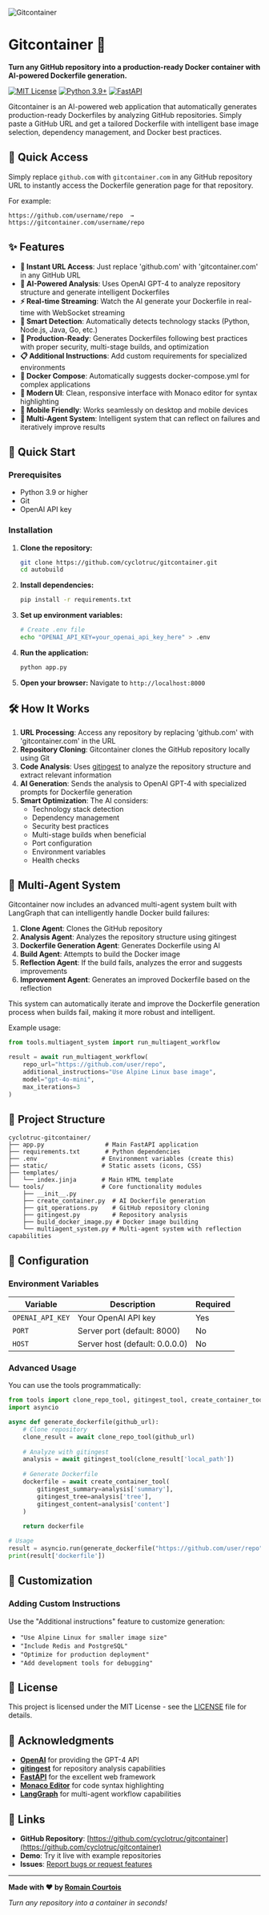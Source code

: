 ![Gitcontainer](docs/image.png)

# Gitcontainer 🐳

**Turn any GitHub repository into a production-ready Docker container with AI-powered Dockerfile generation.**

[![MIT License](https://img.shields.io/badge/License-MIT-green.svg)](https://choosealicense.com/licenses/mit/)
[![Python 3.9+](https://img.shields.io/badge/python-3.9+-blue.svg)](https://www.python.org/downloads/)
[![FastAPI](https://img.shields.io/badge/FastAPI-0.68+-00a393.svg)](https://fastapi.tiangolo.com/)

Gitcontainer is an AI-powered web application that automatically generates production-ready Dockerfiles by analyzing GitHub repositories. Simply paste a GitHub URL and get a tailored Dockerfile with intelligent base image selection, dependency management, and Docker best practices.

## 🌟 Quick Access

Simply replace `github.com` with `gitcontainer.com` in any GitHub repository URL to instantly access the Dockerfile generation page for that repository.

For example:
```
https://github.com/username/repo  →  https://gitcontainer.com/username/repo
```

## ✨ Features

- **🔄 Instant URL Access**: Just replace 'github.com' with 'gitcontainer.com' in any GitHub URL
- **🤖 AI-Powered Analysis**: Uses OpenAI GPT-4 to analyze repository structure and generate intelligent Dockerfiles
- **⚡ Real-time Streaming**: Watch the AI generate your Dockerfile in real-time with WebSocket streaming
- **🎯 Smart Detection**: Automatically detects technology stacks (Python, Node.js, Java, Go, etc.)
- **🔧 Production-Ready**: Generates Dockerfiles following best practices with proper security, multi-stage builds, and optimization
- **📋 Additional Instructions**: Add custom requirements for specialized environments
- **📄 Docker Compose**: Automatically suggests docker-compose.yml for complex applications
- **🎨 Modern UI**: Clean, responsive interface with Monaco editor for syntax highlighting
- **📱 Mobile Friendly**: Works seamlessly on desktop and mobile devices
- **🧠 Multi-Agent System**: Intelligent system that can reflect on failures and iteratively improve results

## 🚀 Quick Start

### Prerequisites

- Python 3.9 or higher
- Git
- OpenAI API key

### Installation

1. **Clone the repository:**
   ```bash
   git clone https://github.com/cyclotruc/gitcontainer.git
   cd autobuild
   ```

2. **Install dependencies:**
   ```bash
   pip install -r requirements.txt
   ```

3. **Set up environment variables:**
   ```bash
   # Create .env file
   echo "OPENAI_API_KEY=your_openai_api_key_here" > .env
   ```

4. **Run the application:**
   ```bash
   python app.py
   ```

5. **Open your browser:**
   Navigate to `http://localhost:8000`

## 🛠️ How It Works

1. **URL Processing**: Access any repository by replacing 'github.com' with 'gitcontainer.com' in the URL
2. **Repository Cloning**: Gitcontainer clones the GitHub repository locally using Git
3. **Code Analysis**: Uses [gitingest](https://github.com/cyclotruc/gitingest) to analyze the repository structure and extract relevant information
4. **AI Generation**: Sends the analysis to OpenAI GPT-4 with specialized prompts for Dockerfile generation
5. **Smart Optimization**: The AI considers:
   - Technology stack detection
   - Dependency management
   - Security best practices
   - Multi-stage builds when beneficial
   - Port configuration
   - Environment variables
   - Health checks

## 🧠 Multi-Agent System

Gitcontainer now includes an advanced multi-agent system built with LangGraph that can intelligently handle Docker build failures:

1. **Clone Agent**: Clones the GitHub repository
2. **Analysis Agent**: Analyzes the repository structure using gitingest
3. **Dockerfile Generation Agent**: Generates Dockerfile using AI
4. **Build Agent**: Attempts to build the Docker image
5. **Reflection Agent**: If the build fails, analyzes the error and suggests improvements
6. **Improvement Agent**: Generates an improved Dockerfile based on the reflection

This system can automatically iterate and improve the Dockerfile generation process when builds fail, making it more robust and intelligent.

Example usage:
```python
from tools.multiagent_system import run_multiagent_workflow

result = await run_multiagent_workflow(
    repo_url="https://github.com/user/repo",
    additional_instructions="Use Alpine Linux base image",
    model="gpt-4o-mini",
    max_iterations=3
)
```

## 📁 Project Structure

```
cyclotruc-gitcontainer/
├── app.py                 # Main FastAPI application
├── requirements.txt       # Python dependencies
├── .env                  # Environment variables (create this)
├── static/               # Static assets (icons, CSS)
├── templates/
│   └── index.jinja       # Main HTML template
└── tools/                # Core functionality modules
    ├── __init__.py
    ├── create_container.py  # AI Dockerfile generation
    ├── git_operations.py    # GitHub repository cloning
    ├── gitingest.py         # Repository analysis
    ├── build_docker_image.py # Docker image building
    └── multiagent_system.py # Multi-agent system with reflection capabilities
```

## 🔧 Configuration

### Environment Variables

| Variable | Description | Required |
|----------|-------------|----------|
| `OPENAI_API_KEY` | Your OpenAI API key | Yes |
| `PORT` | Server port (default: 8000) | No |
| `HOST` | Server host (default: 0.0.0.0) | No |

### Advanced Usage

You can use the tools programmatically:

```python
from tools import clone_repo_tool, gitingest_tool, create_container_tool
import asyncio

async def generate_dockerfile(github_url):
    # Clone repository
    clone_result = await clone_repo_tool(github_url)
    
    # Analyze with gitingest
    analysis = await gitingest_tool(clone_result['local_path'])
    
    # Generate Dockerfile
    dockerfile = await create_container_tool(
        gitingest_summary=analysis['summary'],
        gitingest_tree=analysis['tree'],
        gitingest_content=analysis['content']
    )
    
    return dockerfile

# Usage
result = asyncio.run(generate_dockerfile("https://github.com/user/repo"))
print(result['dockerfile'])
```

## 🎨 Customization

### Adding Custom Instructions

Use the "Additional instructions" feature to customize generation:

- `"Use Alpine Linux for smaller image size"`
- `"Include Redis and PostgreSQL"`
- `"Optimize for production deployment"`
- `"Add development tools for debugging"`

## 📝 License

This project is licensed under the MIT License - see the [LICENSE](LICENSE) file for details.

## 🙏 Acknowledgments

- **[OpenAI](https://openai.com/)** for providing the GPT-4 API
- **[gitingest](https://github.com/cyclotruc/gitingest)** for repository analysis capabilities
- **[FastAPI](https://fastapi.tiangolo.com/)** for the excellent web framework
- **[Monaco Editor](https://microsoft.github.io/monaco-editor/)** for code syntax highlighting
- **[LangGraph](https://github.com/langchain-ai/langgraph)** for multi-agent workflow capabilities

## 🔗 Links

- **GitHub Repository**: [https://github.com/cyclotruc/gitcontainer](https://github.com/cyclotruc/gitcontainer)
- **Demo**: Try it live with example repositories
- **Issues**: [Report bugs or request features](https://github.com/cyclotruc/gitcontainer/issues)

---

**Made with ❤️ by [Romain Courtois](https://github.com/cyclotruc)**

*Turn any repository into a container in seconds!*